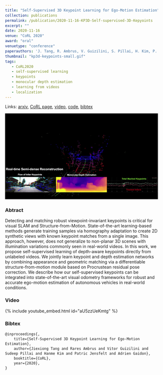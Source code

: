 ```yaml
---
title: "Self-Supervised 3D Keypoint Learning for Ego-Motion Estimation"
collection: publications
permalink: /publication/2020-11-16-KP3D-Self-supervised-3D-Kepyoints
excerpt: ""
date: 2020-11-16
venue: "CoRL 2020"
award: "oral"
venuetype: "conference"
paperauthors: 'J. Tang, R. Ambrus, V. Guizilini, S. Pillai, H. Kim, P. Jensfelt, A. Gaidon'
thumbnail: "kp3d-keypoints-small.gif"
tags:
   - CoRL2020
   - self-supervised learning
   - keypoints
   - monocular depth estimation
   - learning from videos
   - localization
---
```


Links: [arxiv](https://arxiv.org/abs/1912.03426), [CoRL page](https://corlconf.github.io/paper_464/), [video](#video), [code](https://github.com/TRI-ML/KP3D), [bibtex](#bibtex)

![KP3D demo](/images/kp3d-demo-small.gif)

### Abtract

Detecting and matching robust viewpoint-invariant keypoints is critical for visual SLAM and Structure-from-Motion. State-of-the-art learning-based methods generate training samples via homography adaptation to create 2D synthetic views with known keypoint matches from a single image. This approach, however, does not generalize to non-planar 3D scenes with illumination variations commonly seen in real-world videos. In this work, we propose self-supervised learning of depth-aware keypoints directly from unlabeled videos. We jointly learn keypoint and depth estimation networks by combining appearance and geometric matching via a differentiable structure-from-motion module based on Procrustean residual pose correction. We describe how our self-supervised keypoints can be integrated into state-of-the-art visual odometry frameworks for robust and accurate ego-motion estimation of autonomous vehicles in real-world conditions.

### Video

{% include youtube_embed.html id="aU5zzUeKmtg" %}

### Bibtex

    @inproceedings{,
        title={Self-Supervised 3D Keypoint Learning for Ego-Motion Estimation},
        author={Jiexiong Tang and Rares Ambrus and Vitor Guizilini and Sudeep Pillai and Hanme Kim and Patric Jensfelt and Adrien Gaidon},
        booktitle={CoRL},
        year={2020},
    }